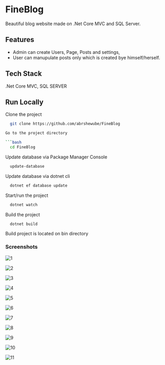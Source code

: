 # FineBlog

Beautiful blog website made on .Net Core MVC and SQL Server.
## Features

- Admin can create Users, Page, Posts and settings,
- User can manupulate posts only which is created bye himself/herself.

## Tech Stack

.Net Core MVC, SQL SERVER

## Run Locally

Clone the project

```bash
  git clone https://github.com/abrshewube/FineBlog

Go to the project directory

```bash
  cd FineBlog
```

Update database via Package Manager Console

```bash
  update-database
```
Update database via dotnet cli

```bash
  dotnet ef database update
```

Start/run the project

```bash
  dotnet watch
```

Build the project

```bash
  dotnet build
```
Build project is located on bin directory
### Screenshots
![1](https://user-images.githubusercontent.com/88402075/236395631-a003ec74-1a94-4021-aec8-c98d2501bf0f.png)

![2](https://user-images.githubusercontent.com/88402075/236395634-db4b00eb-2a4e-4f1c-8f32-5835f88df1c0.png)

![3](https://user-images.githubusercontent.com/88402075/236395638-25e545e4-3087-464d-85b8-33e46666893b.png)

![4](https://user-images.githubusercontent.com/88402075/236395641-99430d9b-056e-4730-8100-efe7c1b01178.png)

![5](https://user-images.githubusercontent.com/88402075/236395646-052a319f-eda2-42b7-9b12-28f91ffe6eac.png)

![6](https://user-images.githubusercontent.com/88402075/236395649-72afaa1d-a9a3-4e0c-81f3-ede2aa054177.png)

![7](https://user-images.githubusercontent.com/88402075/236395652-7b0b472d-e97f-4454-8d74-031a8749dfd6.png)

![8](https://user-images.githubusercontent.com/88402075/236395656-671b9f91-7bdf-405d-b2a1-47558efc0280.png)

![9](https://user-images.githubusercontent.com/88402075/236395659-ff034c12-e283-4be9-b508-dd80b134712f.png)

![10](https://user-images.githubusercontent.com/88402075/236395661-8ec259d4-f9b8-41bb-b499-efd118549578.png)

![11](https://user-images.githubusercontent.com/88402075/236395614-cc65a5b7-ef07-4b4b-9224-92b1fb39e417.png)


